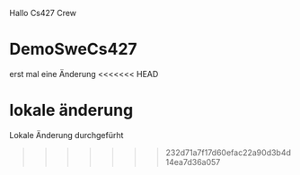 Hallo Cs427 Crew
# DemoSweCs427

erst mal eine Änderung
<<<<<<< HEAD

lokale änderung
=======
Lokale Änderung durchgefürht
>>>>>>> 232d71a7f17d60efac22a90d3b4d14ea7d36a057
